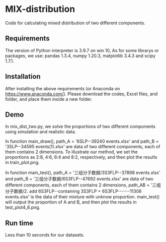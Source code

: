 # MIX-distribution
Code for calculating mixed distribution of two different components. 

## Requirements
The version of Python interpreter is 3.9.7 on win 10, 
As for some librarys or packages, we use: pandas 1.3.4, numpy 1.20.3, matplotlib 3.4.3 and scipy 1.7.1. 

## Installation 
After installing the above requirements (or Anaconda on https://www.anaconda.com/). 
Please download the codes, Excel files, and folder, and place them inside a new folder. 

## Demo
In mix_dist_two.py, we solve the proportions of two different components using simulation and realistic data. 

In function main_draw(), path_A = '6SLP--39240 events.xlsx' and path_B = '3SLP--34595 events(1).xlsx' are data of two different components, each of them contains
2 dimensions. To illustrate our method, we set the proportions as 2:8, 4:6, 6:4 and 8:2, respectively, and then plot the results in train_plot.png. 

In function main_test(), path_A = '三组分子数据/3S3FLP--37898 events.xlsx' and path_B = '三组分子数据/6S3FLP--47692 events.xlsx' are data of two different components, each of them contains 2 dimensions, path_AB = '三组分子数据/2. add 6S3FLP--containing 3S3FLP + 6S3FLP------11308 events.xlsx' is the data of their mixture with unknow proportion. main_test() will output the proportion of A and B, and then plot the results in test_plot4_6.png. 

## Run time 
Less than 10 seconds for our datasets. 















